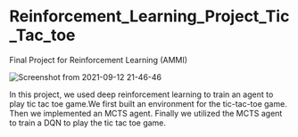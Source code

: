 # Reinforcement_Learning_Project_Tic_Tac_toe
Final Project for Reinforcement Learning (AMMI)



![Screenshot from 2021-09-12 21-46-46](https://user-images.githubusercontent.com/45710249/134741268-83b36ffc-d690-430f-941b-2912ea76b0c1.png)


In this project, we used deep reinforcement learning to train an agent to play tic tac toe game.We first built an environment for the tic-tac-toe game. Then we implemented an MCTS agent. Finally we utilized the MCTS agent to train a DQN to play the tic tac toe game.



